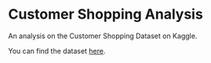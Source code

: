 # Customer Shopping Analysis

An analysis on the Customer Shopping Dataset on Kaggle.

You can find the dataset [here](https://www.kaggle.com/datasets/bhadramohit/customer-shopping-latest-trends-dataset).
